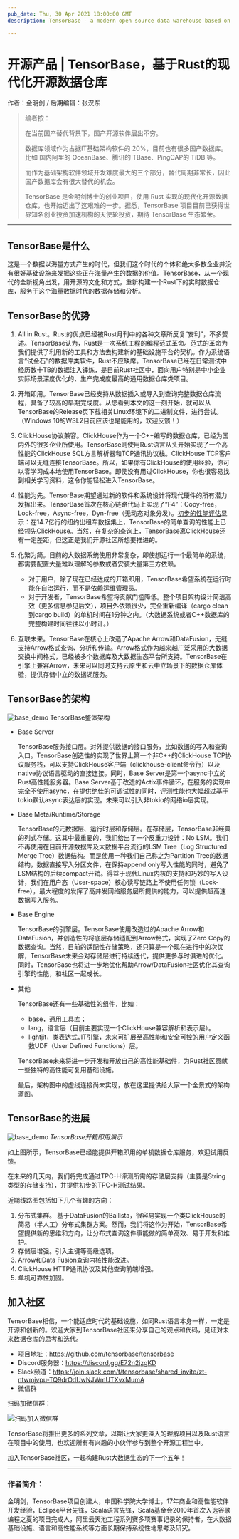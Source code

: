 ```yaml
---
pub_date: Thu, 30 Apr 2021 18:00:00 GMT
description: TensorBase - a modern open source data warehouse based on Rust

---
```


# 开源产品 | TensorBase，基于Rust的现代化开源数据仓库

作者：金明剑 / 后期编辑：张汉东

> 编者按：
>
>在当前国产替代背景下，国产开源软件层出不穷。
> 
> 数据库领域作为占据IT基础架构软件的 20%，目前也有很多国产数据库。比如 国内阿里的 OceanBase、腾讯的 TBase、PingCAP的 TiDB 等。
>
> 而作为基础架构软件领域开发难度最大的三个部分，替代周期非常长，因此国产数据库会有很大替代的机会。
> 
> TensorBase 是金明剑博士的创业项目，使用 Rust 实现的现代化开源数据仓库，也开始迈出了这艰难的一步。据悉，TensorBase 项目目前已获得世界知名创业投资加速机构的天使轮投资，期待 TensorBase 生态繁荣。

---

## TensorBase是什么

这是一个数据以海量方式产生的时代，但我们这个时代的个体和绝大多数企业并没有很好基础设施来发掘这些正在海量产生的数据的价值。TensorBase，从一个现代的全新视角出发，用开源的文化和方式，重新构建一个Rust下的实时数据仓库，服务于这个海量数据时代的数据存储和分析。

## TensorBase的优势

1. All in Rust。Rust的优点已经被Rust月刊中的各种文章所反复“安利”，不多赘述。TensorBase认为，Rust是一次系统工程的编程范式革命。范式的革命为我们提供了利用新的工具和方法去构建新的基础设施平台的契机。作为系统语言“试金石”的数据库类软件，Rust不应缺席。TensorBase已经在日常测试中经历数十TB的数据注入锤炼，是目前Rust社区中，面向用户特别是中小企业实际场景深度优化的、生产完成度最高的通用数据仓库类项目。

2. 开箱即用。TensorBase已经支持从数据插入或导入到查询完整数据仓库流程，具备了较高的早期完成度。从您看到本文的这一刻开始，就可以从TensorBase的Release页下载相关Linux环境下的二进制文件，进行尝试。（Windows 10的WSL2目前应该也是能用的，欢迎反馈！）

3. ClickHouse协议兼容。ClickHouse作为一个C++编写的数据仓库，已经为国内外的很多企业所使用。TensorBase则使用Rust语言从头开始实现了一个高性能的ClickHouse SQL方言解析器和TCP通讯协议栈。ClickHouse TCP客户端可以无缝连接TensorBase。所以，如果你有ClickHouse的使用经验，你可以零学习成本地使用TensorBase。即使没有用过ClickHouse，你也很容易找到相关学习资料，这令你能轻松进入TensorBase。

4. 性能为先。TensorBase期望通过新的软件和系统设计将现代硬件的所有潜力发挥出来。TensorBase首次在核心链路代码上实现了“F4”：Copy-free，Lock-free，Async-free，Dyn-free（无动态对象分发）。[初步的性能评估](https://github.com/tensorbase/tensorbase#benchmarks)显示：在14.7亿行的纽约出租车数据集上，TensorBase的简单查询的性能上已经领先ClickHouse。当然，在复杂的查询上，TensorBase离ClickHouse还有一定差距，但这正是我们开源社区所想要推进的。

5. 化繁为简。目前的大数据系统使用非常复杂，即使想运行一个最简单的系统，都需要配置大量难以理解的参数或者安装大量第三方依赖。
    + 对于用户，除了现在已经达成的开箱即用，TensorBase希望系统在运行时能在自治运行，而不是依赖运维管理员。
    + 对于开发者，TensorBase希望将贡献门槛降低。整个项目架构设计简洁高效（更多信息参见后文），项目外依赖很少，完全重新编译（cargo clean到cargo build）的单机时间在1分钟之内。（大数据系统或者C++数据库的完整构建时间往往以小时计。）

6. 互联未来。TensorBase在核心上改造了Apache Arrow和DataFusion，无缝支持Arrow格式查询、分析和传输。Arrow格式作为越来越广泛采用的大数据交换中间格式，已经被多个数据库及大数据生态平台所支持。TensorBase在引擎上兼容Arrow，未来可以同时支持云原生和云中立场景下的数据仓库体验，提供存储中立的数据湖服务。


## TensorBase的架构

![base_demo](./image/tensorbase/base_arch.jpg)
TensorBase整体架构

* Base Server

  TensorBase服务接口层。对外提供数据的接口服务，比如数据的写入和查询入口。TensorBase创造性的实现了世界上第一个非C++的ClickHouse TCP协议服务栈，可以支持ClickHouse客户端（clickhouse-client命令行）以及native协议语言驱动的直接连接。同时，Base Server是第一个async中立的Rust高性能服务器。Base Server基于改造的Actix事件循环，在服务的实现中完全不使用async，在提供绝佳的可调试性的同时，评测性能也大幅超过基于tokio默认async表达层的实现。未来可以引入非tokio的网络io层实现。

* Base Meta/Runtime/Storage

  TensorBase的元数据层、运行时层和存储层。在存储层，TensorBase非经典的列式存储。这其中最重要的，我们给出了一个反重力设计：No LSM。我们不再使用在目前开源数据库及大数据平台流行的LSM Tree（Log Structured Merge Tree）数据结构。而是使用一种我们自己称之为Partition Tree的数据结构，数据直接写入分区文件，在保持append only写入性能的同时，避免了LSM结构的后续compact开销。得益于现代Linux内核的支持和巧妙的写入设计，我们在用户态（User-space）核心读写链路上不使用任何锁（Lock-free），最大程度的发挥了高并发网络服务层所提供的能力，可以提供超高速数据写入服务。


* Base Engine

  TensorBase的引擎层。TensorBase使用改造过的Apache Arrow和DataFusion，并创造性的将底层存储适配到Arrow格式，实现了Zero Copy的数据查询。当然，目前的适配性存储策略，还只算是一个现在进行中的次优解，TensorBase未来会对存储层进行持续迭代，提供更多与时俱进的优化。同时，TensorBase也将进一步地优化帮助Arrow/DataFusion社区优化其查询引擎的性能，和社区一起成长。

* 其他

  TensorBase还有一些基础性的组件，比如：
    * base，通用工具库；
    * lang，语言层（目前主要实现一个ClickHouse兼容解析和表示层）。
    + lightjit，类表达式JIT引擎，未来可扩展至高性能和安全可控的用户定义函数UDF（User Defined Functions）层。

  TensorBase未来将进一步开发和开放自己的高性能基础件，为Rust社区贡献一些独特的高性能可复用基础设施。

  最后，架构图中的虚线连接尚未实现，放在这里提供给大家一个全景式的架构蓝图。


## TensorBase的进展

![base_demo](./image/tensorbase/base_demo.gif)
*TensorBase开箱即用演示*

如上图所示，TensorBase已经能提供开箱即用的单机数据仓库服务，欢迎试用反馈。

在未来的几天内，我们将完成通过TPC-H评测所需的存储层支持（主要是String类型的存储支持），并提供初步的TPC-H测试结果。

近期线路图包括如下几个有趣的方向：

1. 分布式集群。
基于DataFusion的Ballista，很容易实现一个类ClickHouse的简易（半人工）分布式集群方案。然而，我们将这作为开始，TensorBase希望提供新的思维和方向，让分布式查询这件事能做的简单高效、易于开发和维护。
2. 存储层增强。引入主键等高级选项。
3. Arrow和Data Fusion查询内核性能改进。
4. ClickHouse HTTP通讯协议及其他查询前端增强。
5. 单机可靠性加固。


## 加入社区

TensorBase相信，一个能适应时代的基础设施，如同Rust语言本身一样，一定是开源和创新的。欢迎大家到TensorBase社区来分享自己的观点和代码，见证对未来数据仓库的思考和迭代。

+ 项目地址：https://github.com/tensorbase/tensorbase
+ Discord服务器：https://discord.gg/E72n2jzgKD
+ Slack频道：https://join.slack.com/t/tensorbase/shared_invite/zt-ntwmjvpu-TQ9drOdUwNJWmUTXvxMumA
+ 微信群

扫码加微信群：

![扫码加入微信群](./image/tensorbase/base_wechat.png)

TensorBase将推出更多的系列文章，以期让大家更深入的理解项目以及Rust语言在项目中的使用，也欢迎所有有兴趣的小伙伴参与到整个开源工程当中。

加入TensorBase社区，一起构建Rust大数据生态的下一个五年！

------------------------------

### 作者简介：

金明剑，TensorBase项目创建人，中国科学院大学博士，17年商业和高性能软件开发经验，Eclipse平台先锋，Scala语言先锋，Scala基金会2010年首次入选谷歌编程之夏的项目完成人，阿里云天池工程系列赛多项赛事记录的保持者。在大数据基础设施、语言和高性能系统等方面长期保持系统性地思考及研究。
